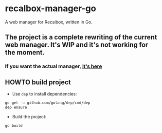 # recalbox-manager-go
A web manager for Recalbox, written in Go.

## The project is a complete rewriting of the current web manager. It's WIP and it's not working for the moment.

### If you want the actual manager, [it's here](https://github.com/DjLeChuck/recalbox-manager)

## HOWTO build project
* Use `dep` to install dependencies:
```sh
go get -u github.com/golang/dep/cmd/dep
dep ensure
```
* Build the project:
```sh
go build
```
